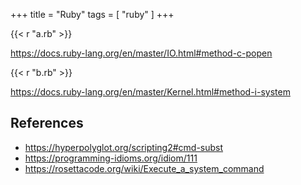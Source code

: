 +++
title = "Ruby"
tags = [ "ruby" ]
+++

{{< r "a.rb" >}}

<https://docs.ruby-lang.org/en/master/IO.html#method-c-popen>

{{< r "b.rb" >}}

<https://docs.ruby-lang.org/en/master/Kernel.html#method-i-system>

## References

- <https://hyperpolyglot.org/scripting2#cmd-subst>
- <https://programming-idioms.org/idiom/111>
- <https://rosettacode.org/wiki/Execute_a_system_command>
